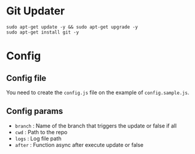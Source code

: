 # Git Updater

```
sudo apt-get update -y && sudo apt-get upgrade -y
sudo apt-get install git -y
```

# Config

## Config file

You need to create the `config.js` file on the example of `config.sample.js`.

## Config params

- `branch` : Name of the branch that triggers the update or false if all
- `cwd`    : Path to the repo
- `logs`   : Log file path
- `after`  : Function async after execute update or false

